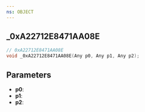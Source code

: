 ```yaml
---
ns: OBJECT
---
```

## _0xA22712E8471AA08E

```c
// 0xA22712E8471AA08E
void _0xA22712E8471AA08E(Any p0, Any p1, Any p2);
```

## Parameters
* **p0**:
* **p1**:
* **p2**:
